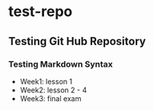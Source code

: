 test-repo
=========
## Testing Git Hub Repository
### Testing Markdown Syntax 

* Week1: lesson 1
* Week2: lesson 2 - 4
* Week3: final exam
